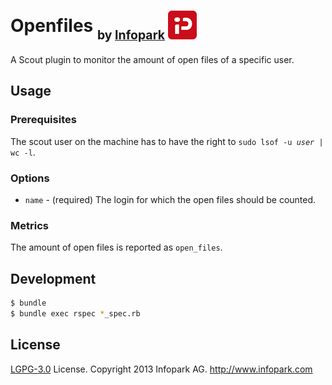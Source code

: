 # Openfiles <sub><sub>by [Infopark](http://www.infopark.com) ![Infopark](../infopark.png)</sub></sub>

A Scout plugin to monitor the amount of open files of a specific user.


## Usage

### Prerequisites

The scout user on the machine has to have the right to `sudo lsof -u `_`user`_` | wc -l`.


### Options

* `name` - (required) The login for which the open files should be counted.


### Metrics

The amount of open files is reported as `open_files`.


## Development

```bash
$ bundle
$ bundle exec rspec *_spec.rb
```


## License

[LGPG-3.0](http://www.gnu.org/licenses/lgpl-3.0.html) License.
Copyright 2013 Infopark AG.
http://www.infopark.com
